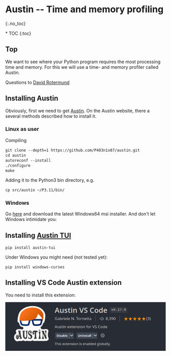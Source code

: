 # Austin -- Time and memory profiling
{:.no_toc}

<nav markdown="1" class="toc-class">
* TOC
{:toc}
</nav>

## Top

We want to see where your Python program requires the most processing time and memory. For this we will use a time- and memory profiler called Austin. 

Questions to [David Rotermund](mailto:davrot@uni-bremen.de)

## Installing Austin

Obviously, first we need to get [Austin](https://github.com/p403n1x87/austin). On the Austin website, there a several methods described how to install it. 

### Linux as user

Compiling

```shell
git clone --depth=1 https://github.com/P403n1x87/austin.git
cd austin
autoreconf --install
./configure
make
```

Adding it to the Python3 bin directory, e.g.

```shell
cp src/austin ~/P3.11/bin/
```

### Windows

Go [here](https://github.com/P403n1x87/austin/releases/latest) and download the latest Windows64 msi installer. And don't let Windows intimidate you: 


## Installing [Austin TUI](https://github.com/P403n1x87/austin-tui)

```shell
pip install austin-tui
```

Under Windows you might need (not tested yet):

```shell
pip install windows-curses
```

## Installing VS Code Austin extension

You need to install this extension:

![image0](image0.png)

```python
```
